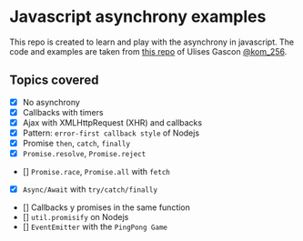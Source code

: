 # Javascript asynchrony examples

This repo is created to learn and play with the asynchrony in javascript. The code and examples are taken from [this repo](https://github.com/UlisesGascon/livecoding-en-Twitch/blob/master/apuntes/issue4) of Ulises Gascon [@kom_256](https://twitter.com/kom_256).

## Topics covered

- [X] No asynchrony
- [X] Callbacks with timers
- [X] Ajax with XMLHttpRequest (XHR) and callbacks
- [X] Pattern: `error-first callback style` of Nodejs
- [X] Promise `then`, `catch`, `finally`
- [X] `Promise.resolve`, `Promise.reject`
- [] `Promise.race`, `Promise.all` with `fetch`
- [X] `Async/Await` with `try/catch/finally`
- [] Callbacks y promises in the same function
- [] `util.promisify` on Nodejs
- [] `EventEmitter` with the `PingPong Game`